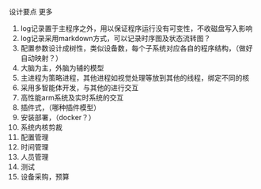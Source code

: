 设计要点
更多
1. log记录置于主程序之外，用以保证程序运行没有可变性，不收磁盘写入影响
2. log记录采用markdown方式，可以记录时序图及状态流转图？
3. 配置参数设计成树性，类似设备数，每个子系统对应各自的程序结构，（做好自动映射？）
4. 大脑为主，外脑为辅的模型
5. 主进程为策略进程，其他进程如视觉处理等放到其他的线程，绑定不同的核
6. 采用多智能体开发，与其他的进行交互
7. 高性能arm系统及实时系统的交互
8. 插件式，（哪种插件模型）
9. 安装部署，（docker？）
10. 系统内核剪裁
11. 配置管理
12. 时间管理
13. 人员管理
14. 测试
15. 设备采购，预算
